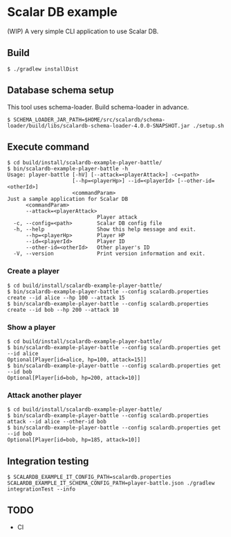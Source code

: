# Scalar DB example

(WIP) A very simple CLI application to use Scalar DB.

## Build

```
$ ./gradlew installDist
```

## Database schema setup

This tool uses schema-loader. Build schema-loader in advance.

```
$ SCHEMA_LOADER_JAR_PATH=$HOME/src/scalardb/schema-loader/build/libs/scalardb-schema-loader-4.0.0-SNAPSHOT.jar ./setup.sh 
```

## Execute command

```
$ cd build/install/scalardb-example-player-battle/
$ bin/scalardb-example-player-battle -h
Usage: player-battle [-hV] [--attack=<playerAttack>] -c=<path>
                     [--hp=<playerHp>] --id=<playerId> [--other-id=<otherId>]
                     <commandParam>
Just a sample application for Scalar DB
      <commandParam>
      --attack=<playerAttack>
                             Player attack
  -c, --config=<path>        Scalar DB config file
  -h, --help                 Show this help message and exit.
      --hp=<playerHp>        Player HP
      --id=<playerId>        Player ID
      --other-id=<otherId>   Other player's ID
  -V, --version              Print version information and exit.
```

### Create a player

```
$ cd build/install/scalardb-example-player-battle/
$ bin/scalardb-example-player-battle --config scalardb.properties create --id alice --hp 100 --attack 15
$ bin/scalardb-example-player-battle --config scalardb.properties create --id bob --hp 200 --attack 10
```

### Show a player
```
$ cd build/install/scalardb-example-player-battle/
$ bin/scalardb-example-player-battle --config scalardb.properties get --id alice
Optional[Player[id=alice, hp=100, attack=15]]
$ bin/scalardb-example-player-battle --config scalardb.properties get --id bob
Optional[Player[id=bob, hp=200, attack=10]]
```

### Attack another player
```
$ cd build/install/scalardb-example-player-battle/
$ bin/scalardb-example-player-battle --config scalardb.properties attack --id alice --other-id bob
$ bin/scalardb-example-player-battle --config scalardb.properties get --id bob
Optional[Player[id=bob, hp=185, attack=10]]
```

## Integration testing

```
$ SCALARDB_EXAMPLE_IT_CONFIG_PATH=scalardb.properties SCALARDB_EXAMPLE_IT_SCHEMA_CONFIG_PATH=player-battle.json ./gradlew integrationTest --info
```

## TODO

- CI

